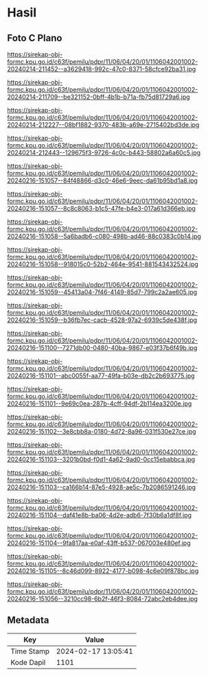 # Hasil

## Foto C Plano

https://sirekap-obj-formc.kpu.go.id/c63f/pemilu/pdpr/11/06/04/20/01/1106042001002-20240214-211452--a3629418-992c-47c0-8371-58cfce92ba31.jpg

https://sirekap-obj-formc.kpu.go.id/c63f/pemilu/pdpr/11/06/04/20/01/1106042001002-20240214-211709--be321152-0bff-4b1b-b71a-fb75d81729a6.jpg

https://sirekap-obj-formc.kpu.go.id/c63f/pemilu/pdpr/11/06/04/20/01/1106042001002-20240214-212227--08bf1882-9370-483b-a69e-2715402bd3de.jpg

https://sirekap-obj-formc.kpu.go.id/c63f/pemilu/pdpr/11/06/04/20/01/1106042001002-20240214-212443--129675f3-9726-4c0c-b443-58802a6a60c5.jpg

https://sirekap-obj-formc.kpu.go.id/c63f/pemilu/pdpr/11/06/04/20/01/1106042001002-20240216-151057--84f48866-d3c0-46e6-9eec-da61b95bd1a8.jpg

https://sirekap-obj-formc.kpu.go.id/c63f/pemilu/pdpr/11/06/04/20/01/1106042001002-20240216-151057--8c8c8063-b1c5-47fe-b4e3-017a61d366eb.jpg

https://sirekap-obj-formc.kpu.go.id/c63f/pemilu/pdpr/11/06/04/20/01/1106042001002-20240216-151058--5a6badb6-c080-498b-ad46-88c0383c0b14.jpg

https://sirekap-obj-formc.kpu.go.id/c63f/pemilu/pdpr/11/06/04/20/01/1106042001002-20240216-151058--918015c0-52b2-464e-9541-881543432524.jpg

https://sirekap-obj-formc.kpu.go.id/c63f/pemilu/pdpr/11/06/04/20/01/1106042001002-20240216-151059--45413a04-7f46-4149-85d7-799c2a2ae605.jpg

https://sirekap-obj-formc.kpu.go.id/c63f/pemilu/pdpr/11/06/04/20/01/1106042001002-20240216-151059--b36fb7ec-cacb-4528-97a2-6939c5de438f.jpg

https://sirekap-obj-formc.kpu.go.id/c63f/pemilu/pdpr/11/06/04/20/01/1106042001002-20240216-151100--7271db00-0480-40ba-9867-e03f37b6f49b.jpg

https://sirekap-obj-formc.kpu.go.id/c63f/pemilu/pdpr/11/06/04/20/01/1106042001002-20240216-151101--abc0055f-aa77-49fa-b03e-db2c2b693775.jpg

https://sirekap-obj-formc.kpu.go.id/c63f/pemilu/pdpr/11/06/04/20/01/1106042001002-20240216-151101--9e69c0ea-287b-4cff-94df-2b114ea3200e.jpg

https://sirekap-obj-formc.kpu.go.id/c63f/pemilu/pdpr/11/06/04/20/01/1106042001002-20240216-151102--3e8cbb8a-0180-4d72-8a96-031f530e27ce.jpg

https://sirekap-obj-formc.kpu.go.id/c63f/pemilu/pdpr/11/06/04/20/01/1106042001002-20240216-151103--3201b0bd-f0d1-4a62-9ad0-0cc15ebabbca.jpg

https://sirekap-obj-formc.kpu.go.id/c63f/pemilu/pdpr/11/06/04/20/01/1106042001002-20240216-151103--ca166b14-87e5-4928-ae5c-7b2086591246.jpg

https://sirekap-obj-formc.kpu.go.id/c63f/pemilu/pdpr/11/06/04/20/01/1106042001002-20240216-151104--daf41e8b-ba06-4d2e-adb6-7f30b6a1df8f.jpg

https://sirekap-obj-formc.kpu.go.id/c63f/pemilu/pdpr/11/06/04/20/01/1106042001002-20240216-151104--9fa817aa-e0af-43ff-b537-067003e480ef.jpg

https://sirekap-obj-formc.kpu.go.id/c63f/pemilu/pdpr/11/06/04/20/01/1106042001002-20240216-151105--8c46d099-8922-4177-b098-4c6e09f878bc.jpg

https://sirekap-obj-formc.kpu.go.id/c63f/pemilu/pdpr/11/06/04/20/01/1106042001002-20240216-151056--3210cc98-6b2f-46f3-8084-72abc2eb4dee.jpg


## Metadata

| Key        | Value               |
| ---------- | ------------------- |
| Time Stamp | 2024-02-17 13:05:41 |
| Kode Dapil | 1101                |



